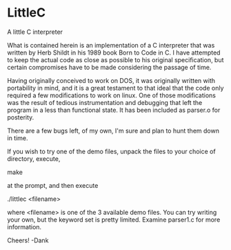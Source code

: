 # LittleC
A little C interpreter

  What is contained herein is an implementation of a C interpreter 
that was written by Herb Shildt in his 1989 book Born to Code in C.
I have attempted to keep the actual code as close as possible to
his original specification, but certain compromises have to be made
considering the passage of time.

  Having originally conceived to work on DOS, it was originally 
written with portability in mind, and it is a great testament to that
ideal that the code only required a few modifications to work on 
linux. One of those modifications was the result of tedious 
instrumentation and debugging that left the program in a less than
functional state. It has been included as parser.o for posterity.

  There are a few bugs left, of my own, I'm sure and plan to hunt 
them down in time.

If you wish to try one of the demo files, unpack the files to your
choice of directory, execute,

make

at the prompt, and then execute

./littlec \<filename\>

where \<filename\> is one of the 3 available demo files. You can try
writing your own, but the keyword set is pretty limited. Examine 
parser1.c for more information.

Cheers!
-Dank
